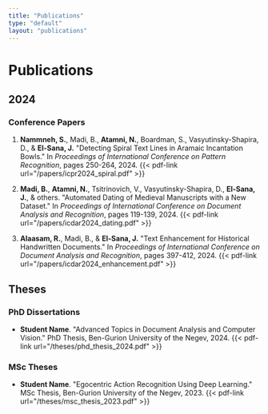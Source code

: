 ```yaml
---
title: "Publications"
type: "default"
layout: "publications"
---
```


# Publications

## 2024

### Conference Papers

1.  **Nammneh, S.**, Madi, B., **Atamni, N.**, Boardman, S., Vasyutinsky-Shapira, D., & **El-Sana, J.** "Detecting Spiral Text Lines in Aramaic Incantation Bowls." In *Proceedings of International Conference on Pattern Recognition*, pages 250-264, 2024. 
    {{< pdf-link url="/papers/icpr2024_spiral.pdf" >}}

2.  **Madi, B.**, **Atamni, N.**, Tsitrinovich, V., Vasyutinsky-Shapira, D., **El-Sana, J.**, & others. "Automated Dating of Medieval Manuscripts with a New Dataset." In *Proceedings of International Conference on Document Analysis and Recognition*, pages 119-139, 2024.
    {{< pdf-link url="/papers/icdar2024_dating.pdf" >}}

3.  **Alaasam, R.**, Madi, B., & **El-Sana, J.** "Text Enhancement for Historical Handwritten Documents." In *Proceedings of International Conference on Document Analysis and Recognition*, pages 397-412, 2024.
    {{< pdf-link url="/papers/icdar2024_enhancement.pdf" >}}

## Theses

### PhD Dissertations
- **Student Name**. "Advanced Topics in Document Analysis and Computer Vision." PhD Thesis, Ben-Gurion University of the Negev, 2024.
  {{< pdf-link url="/theses/phd_thesis_2024.pdf" >}}

### MSc Theses  
- **Student Name**. "Egocentric Action Recognition Using Deep Learning." MSc Thesis, Ben-Gurion University of the Negev, 2023.
  {{< pdf-link url="/theses/msc_thesis_2023.pdf" >}}